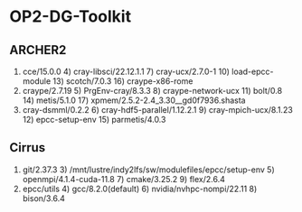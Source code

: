 # OP2-DG-Toolkit

## ARCHER2
1) cce/15.0.0         4) cray-libsci/22.12.1.1         7) cray-ucx/2.7.0-1       10) load-epcc-module  13) scotch/7.0.3    16) craype-x86-rome
  2) craype/2.7.19      5) PrgEnv-cray/8.3.3             8) craype-network-ucx     11) bolt/0.8          14) metis/5.1.0     17) xpmem/2.5.2-2.4_3.30__gd0f7936.shasta
  3) cray-dsmml/0.2.2   6) cray-hdf5-parallel/1.12.2.1   9) cray-mpich-ucx/8.1.23  12) epcc-setup-env    15) parmetis/4.0.3

## Cirrus
1) git/2.37.3   3) /mnt/lustre/indy2lfs/sw/modulefiles/epcc/setup-env   5) openmpi/4.1.4-cuda-11.8    7) cmake/3.25.2   9) flex/2.6.4  
 2) epcc/utils   4) gcc/8.2.0(default)                                   6) nvidia/nvhpc-nompi/22.11   8) bison/3.6.4
